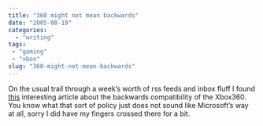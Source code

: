 ```yaml
---
title: "360 might not mean backwards"
date: "2005-08-19"
categories:
  - "writing"
tags:
 - "gaming"
 - "xbox"
slug: "360-might-not-mean-backwards"
---
```


On the usual trail through a week’s worth of rss feeds and inbox fluff I found [this](https://www.games-digest.com/2005/08/xbox_360_withou.html) interesting article about the backwards compatibility of the Xbox360.
You know what that sort of policy just does not sound like Microsoft’s way at all, sorry I did have my fingers crossed there for a bit.
